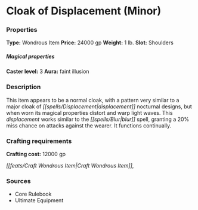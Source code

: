 ﻿---
Title: "Cloak of Displacement (Minor)"
Type: "Wondrous Item"
Price: "24000 gp"
Weight: "1 lb."
Slot: "Shoulders"
Caster level: "3"
Aura: "faint illusion"
Description: |
  "This item appears to be a normal cloak, with a pattern very similar to a _major cloak of displacement_ nocturnal designs, but when worn its magical properties distort and warp light waves. This displacement works similar to the _blur_ spell, granting a 20% miss chance on attacks against the wearer. It functions continually."
Crafting cost: "12000 gp"
Sources: "['Core Rulebook', 'Ultimate Equipment']"
---

# Cloak of Displacement (Minor)

### Properties

**Type:** Wondrous Item **Price:** 24000 gp **Weight:** 1 lb. **Slot:** Shoulders

##### Magical properties

**Caster level:** 3 **Aura:** faint illusion

### Description

This item appears to be a normal cloak, with a pattern very similar to a major cloak of _[[spells/Displacement|displacement]]_ nocturnal designs, but when worn its magical properties distort and warp light waves. This _displacement_ works similar to the _[[spells/Blur|blur]]_ spell, granting a 20% miss chance on attacks against the wearer. It functions continually.

### Crafting requirements

**Crafting cost:** 12000 gp

_[[feats/Craft Wondrous Item|Craft Wondrous Item]]_,

### Sources

* Core Rulebook
* Ultimate Equipment